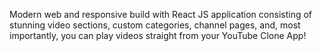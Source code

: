 Modern web and responsive build with React JS application consisting of stunning video sections, custom categories, channel pages, and, most importantly, you can play videos straight from your YouTube Clone App!

